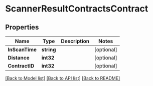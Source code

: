 # ScannerResultContractsContract

## Properties

Name | Type | Description | Notes
------------ | ------------- | ------------- | -------------
**InScanTime** | **string** |  | [optional] 
**Distance** | **int32** |  | [optional] 
**ContractID** | **int32** |  | [optional] 

[[Back to Model list]](../README.md#documentation-for-models) [[Back to API list]](../README.md#documentation-for-api-endpoints) [[Back to README]](../README.md)


